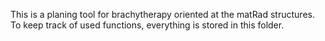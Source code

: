 This is a planing tool for brachytherapy oriented at the matRad structures. 
To keep track of used functions, everything is stored in this folder.